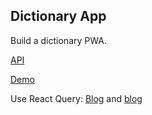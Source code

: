 ## Dictionary App
Build a dictionary PWA. 

[API](https://rapidapi.com/dpventures/api/wordsapi)

[Demo](https://rapidapi.com/blog/build-a-dictionary-app-with-the-wordsapi/)

Use React Query: [Blog](https://medium.com/analytics-vidhya/how-to-post-and-fetch-data-using-react-query-4c3280c0ef96) and [blog](https://builtin.com/software-engineering-perspectives/use-query-react)